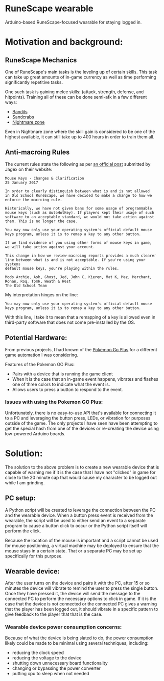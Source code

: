 # RuneScape wearable
Arduino-based RuneScape-focused wearable for staying logged in.

# Motivation and background:

## RuneScape Mechanics
One of RuneScape's main tasks is the leveling up of certain skills.
This task can take up great amounts of in-game currency as well as
time performing significantly repetitive tasks.

One such task is gaining melee skills: (attack, strength, defense,
and hitpoints). Training all of these can be done semi-afk in a
few different ways:
- [Bandits](https://www.youtube.com/watch?v=zR7bwdJlECI)
- [Sandcrabs](https://www.youtube.com/watch?v=R-o1qQ5iHbA)
- [Nightmare zone](https://www.youtube.com/watch?v=czTknAPFq9Y)

Even in Nightmare zone where the skill gain is considered to be
one of the highest available, it can still take up to 400 hours
in order to train them all.

## Anti-macroing Rules
The current rules state the following as per [an official post](https://secure.runescape.com/m=news/mouse-keys---changes--clarification?oldschool=1)
submitted by Jagex on their website:

```
Mouse Keys - Changes & Clarification
25 January 2017

In order to clearly distinguish between what is and is not allowed
in Old School RuneScape, we have decided to make a change to how we
enforce the macroing rule.

Historically, we have not given bans for some usage of programmable
mouse keys (such as AutoHotKey). If players kept their usage of such
software to an acceptable standard, we would not take action against
them. This is no longer the case.

You may now only use your operating system's official default mouse
keys program, unless it is to remap a key to any other button.

If we find evidence of you using other forms of mouse keys in game,
we will take action against your account.

This change in how we review macroing reports provides a much clearer
line between what is and is not acceptable. If you're using your systems
default mouse keys, you're playing within the rules.

Mods Archie, Ash, Ghost, Jed, John C, Kieren, Mat K, Maz, Merchant,
Ronan, Roq, TomH, Weath & West
The Old School Team
```

My interpretation hinges on the line:
```
You may now only use your operating system's official default mouse
keys program, unless it is to remap a key to any other button.
```

With this line, I take it to mean that a remapping of a key is allowed
even in third-party software that does not come pre-installed by the OS.

## Potential Hardware:
From previous projects, I had known of the [Pokemon Go Plus](https://www.techradar.com/reviews/wearables/pokemon-go-plus-1328758/review)
for a different game automation I was considering.

Features of the Pokemon GO Plus:
- Pairs with a device that is running the game client
- When it is the case that an in-game event happens, vibrates and
  flashes one of three colors to indicate what the event is.
- Allows users to press a button to respond to the event.

### Issues with using the Pokemon GO Plus:
Unfortunately, there is no easy-to-use API that's available for
connecting it to a PC and leveraging the button press, LEDs, or vibration
for purposes outside of the game. The only projects I have seen
have been attempting to get the special hash from one of the
devices or re-creating the device using low-powered Arduino boards.

# Solution:
The solution to the above problem is to create a new wearable device
that is capable of warning me if it is the case that I have not "clicked"
in game for close to the 20 minute cap that would cause my character to
be logged out while I am grinding.

## PC setup:
A Python script will be created to leverage the connection between the PC
and the wearable device. When a button press event is received from the
wearable, the script will be used to either send an event to a separate
program to cause a button click to occur or the Python script itself will
perform the click.

Because the location of the mouse is important and a script cannot be used
for mouse positioning, a virtual machine may be deployed to ensure that
the mouse stays in a certain state. That or a separate PC may be set up
specifically for this purpose.

## Wearable device:
After the user turns on the device and pairs it with the PC, after 15 or
so minutes the device will vibrate to remind the user to press the single
button. Once they have pressed it, the device will send the message to
the connected PC to perform the necessary options to click in game. If it
is the case that the device is not connected or the connected PC gives a
warning that the player has been logged out, it should vibrate in a
specific pattern to give feedback to the player that that is the case.

### Wearable device power consumption concerns:
Because of what the device is being slated to do, the power consumption
likely could be made to be minimal using several techniques, including:
- reducing the clock speed
- reducing the voltage to the device
- shutting down unnecessary board functionality
- changing or bypassing the power converter
- putting cpu to sleep when not needed
